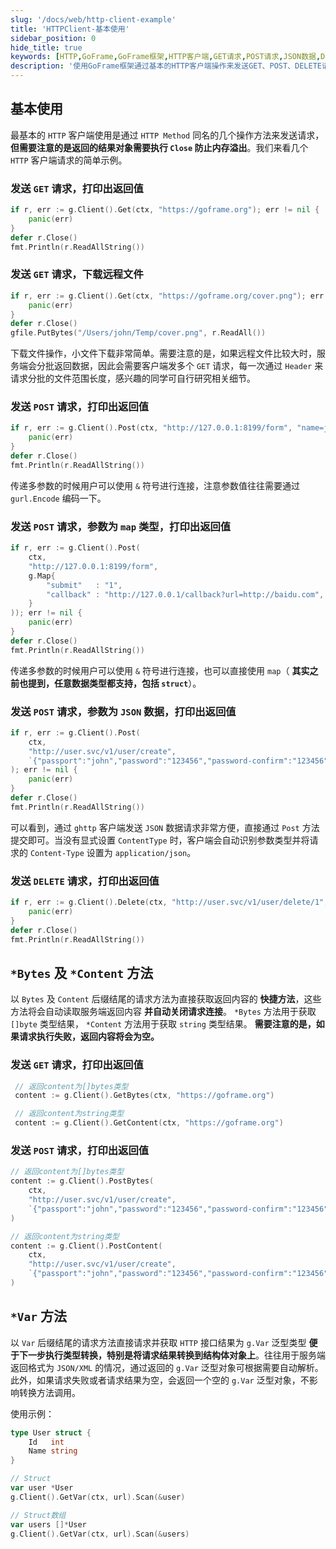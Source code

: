 ```yaml
---
slug: '/docs/web/http-client-example'
title: 'HTTPClient-基本使用'
sidebar_position: 0
hide_title: true
keywords: [HTTP,GoFrame,GoFrame框架,HTTP客户端,GET请求,POST请求,JSON数据,DELETE请求,ghttp客户端,网络请求]
description: '使用GoFrame框架通过基本的HTTP客户端操作来发送GET、POST、DELETE请求，并处理返回值。本文还讨论了如何使用POST方法发送JSON数据、使用多参数、map类型参数进行请求。同时，提供了*Bytes、*Content和*Var方法的简要介绍，以帮助开发者更便捷地处理HTTP请求和响应内容。'
---
```


## 基本使用

最基本的 `HTTP` 客户端使用是通过 `HTTP Method` 同名的几个操作方法来发送请求， **但需要注意的是返回的结果对象需要执行 `Close` 防止内存溢出**。我们来看几个 `HTTP` 客户端请求的简单示例。

### 发送 `GET` 请求，打印出返回值

```go
if r, err := g.Client().Get(ctx, "https://goframe.org"); err != nil {
    panic(err)
}
defer r.Close()
fmt.Println(r.ReadAllString())
```

### 发送 `GET` 请求，下载远程文件

```go
if r, err := g.Client().Get(ctx, "https://goframe.org/cover.png"); err != nil {
    panic(err)
}
defer r.Close()
gfile.PutBytes("/Users/john/Temp/cover.png", r.ReadAll())
```

下载文件操作，小文件下载非常简单。需要注意的是，如果远程文件比较大时，服务端会分批返回数据，因此会需要客户端发多个 `GET` 请求，每一次通过 `Header` 来请求分批的文件范围长度，感兴趣的同学可自行研究相关细节。

### 发送 `POST` 请求，打印出返回值

```go
if r, err := g.Client().Post(ctx, "http://127.0.0.1:8199/form", "name=john&age=18"); err != nil {
    panic(err)
}
defer r.Close()
fmt.Println(r.ReadAllString())
```

传递多参数的时候用户可以使用 `&` 符号进行连接，注意参数值往往需要通过 `gurl.Encode` 编码一下。

### 发送 `POST` 请求，参数为 `map` 类型，打印出返回值

```go
if r, err := g.Client().Post(
    ctx,
    "http://127.0.0.1:8199/form",
    g.Map{
        "submit"   : "1",
        "callback" : "http://127.0.0.1/callback?url=http://baidu.com",
    }
)); err != nil {
    panic(err)
}
defer r.Close()
fmt.Println(r.ReadAllString())
```

传递多参数的时候用户可以使用 `&` 符号进行连接，也可以直接使用 `map`（ **其实之前也提到，任意数据类型都支持，包括 `struct`**）。

### 发送 `POST` 请求，参数为 `JSON` 数据，打印出返回值

```go
if r, err := g.Client().Post(
    ctx,
    "http://user.svc/v1/user/create",
    `{"passport":"john","password":"123456","password-confirm":"123456"}`,
); err != nil {
    panic(err)
}
defer r.Close()
fmt.Println(r.ReadAllString())
```

可以看到，通过 `ghttp` 客户端发送 `JSON` 数据请求非常方便，直接通过 `Post` 方法提交即可。当没有显式设置 `ContentType` 时，客户端会自动识别参数类型并将请求的 `Content-Type` 设置为 `application/json`。

### 发送 `DELETE` 请求，打印出返回值

```go
if r, err := g.Client().Delete(ctx, "http://user.svc/v1/user/delete/1", "10000"); err != nil {
    panic(err)
}
defer r.Close()
fmt.Println(r.ReadAllString())
```

## `*Bytes` 及 `*Content` 方法

以 `Bytes` 及 `Content` 后缀结尾的请求方法为直接获取返回内容的 **快捷方法**，这些方法将会自动读取服务端返回内容 **并自动关闭请求连接**。 `*Bytes` 方法用于获取 `[]byte` 类型结果， `*Content` 方法用于获取 `string` 类型结果。 **需要注意的是，如果请求执行失败，返回内容将会为空。**

### 发送 `GET` 请求，打印出返回值

```go
 // 返回content为[]bytes类型
 content := g.Client().GetBytes(ctx, "https://goframe.org")
```

```go
 // 返回content为string类型
 content := g.Client().GetContent(ctx, "https://goframe.org")
```

### 发送 `POST` 请求，打印出返回值

```go
// 返回content为[]bytes类型
content := g.Client().PostBytes(
    ctx,
    "http://user.svc/v1/user/create",
    `{"passport":"john","password":"123456","password-confirm":"123456"}`,
)
```

```go
// 返回content为string类型
content := g.Client().PostContent(
    ctx,
    "http://user.svc/v1/user/create",
    `{"passport":"john","password":"123456","password-confirm":"123456"}`,
)
```

## `*Var` 方法

以 `Var` 后缀结尾的请求方法直接请求并获取 `HTTP` 接口结果为 `g.Var` 泛型类型 **便于下一步执行类型转换，特别是将请求结果转换到结构体对象上**。往往用于服务端返回格式为 `JSON/XML` 的情况，通过返回的 `g.Var` 泛型对象可根据需要自动解析。此外，如果请求失败或者请求结果为空，会返回一个空的 `g.Var` 泛型对象，不影响转换方法调用。

使用示例：

```go
type User struct {
    Id   int
    Name string
}
```

```go
// Struct
var user *User
g.Client().GetVar(ctx, url).Scan(&user)
```

```go
// Struct数组
var users []*User
g.Client().GetVar(ctx, url).Scan(&users)
```
